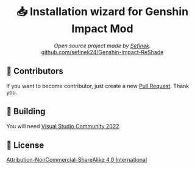 <div align="center">
    <h1>📥 Installation wizard for Genshin Impact Mod</h1>
    <i>Open source project made by <a href="https://sefinek.net" title="sefinek.net">Sefinek</a>.</i>
    <br>
    <a href="https://github.com/sefinek24/Genshin-Impact-ReShade" target="Main repository">github.com/sefinek24/Genshin-Impact-ReShade</a>
</div>

## 💙 Contributors
If you want to become contributor, just create a new [Pull Request](https://github.com/sefinek24/genshin-mod-setup/pulls). Thank you.

## 🔧 Building
You will need [Visual Studio Community 2022](https://visualstudio.microsoft.com).

## 📝 License
[Attribution-NonCommercial-ShareAlike 4.0 International](LICENSE)